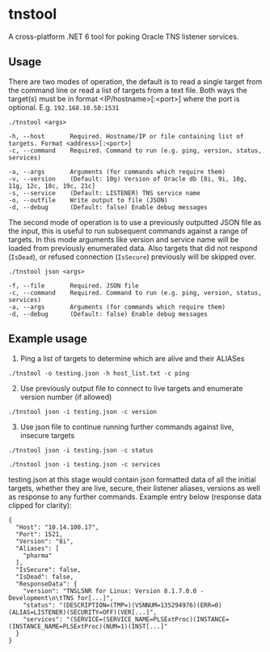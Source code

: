 # tnstool
A cross-platform .NET 6 tool for poking Oracle TNS listener services.

## Usage
There are two modes of operation, the default is to read a single target from the command line or read a list of targets from a text file. Both ways the target(s) must be in format <IP/hostname>[:\<port>] where the port is optional. E.g. `192.168.10.50:1531`

```
./tnstool <args>

-h, --host       Required. Hostname/IP or file containing list of targets. Format <address>[:<port>]
-c, --command    Required. Command to run (e.g. ping, version, status, services)

-a, --args       Arguments (for commands which require them)
-v, --version    (Default: 10g) Version of Oracle db [8i, 9i, 10g, 11g, 12c, 18c, 19c, 21c]
-s, --service    (Default: LISTENER) TNS service name
-o, --outfile    Write output to file (JSON)
-d, --debug      (Default: false) Enable debug messages
```

The second mode of operation is to use a previously outputted JSON file as the input, this is useful to run subsequent commands against a range of targets. In this mode arguments like version and service name will be loaded from previously enumerated data. Also targets that did not respond (`IsDead`), or refused connection (`IsSecure`) previously will be skipped over.

```
./tnstool json <args>

-f, --file       Required. JSON file
-c, --command    Required. Command to run (e.g. ping, version, status, services)
-a, --args       Arguments (for commands which require them)
-d, --debug      (Default: false) Enable debug messages
```

## Example usage

1. Ping a list of targets to determine which are alive and their ALIASes

`./tnstool -o testing.json -h host_list.txt -c ping`

2. Use previously output file to connect to live targets and enumerate version number (if allowed)

`./tnstool json -i testing.json -c version`

3. Use json file to continue running further commands against live, insecure targets

`./tnstool json -i testing.json -c status`

`./tnstool json -i testing.json -c services`

testing.json at this stage would contain json formatted data of all the initial targets, whether they are live, secure, their listener aliases, versions as well as response to any further commands. Example entry below (response data clipped for clarity):

```
{
  "Host": "10.14.100.17",
  "Port": 1521,
  "Version": "8i",
  "Aliases": [
    "pharma"
  ],
  "IsSecure": false,
  "IsDead": false,
  "ResponseData": {
    "version": "TNSLSNR for Linux: Version 8.1.7.0.0 - Development\n\tTNS for[...]",
    "status": "(DESCRIPTION=(TMP=)(VSNNUM=135294976)(ERR=0)(ALIAS=LISTENER)(SECURITY=OFF)(VER[...]",
    "services": "(SERVICE=(SERVICE_NAME=PLSExtProc)(INSTANCE=(INSTANCE_NAME=PLSExtProc)(NUM=1)(INST[...]"
  }
}
```
